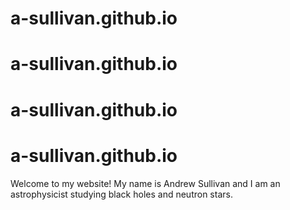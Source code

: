 # a-sullivan.github.io
# a-sullivan.github.io
# a-sullivan.github.io
# a-sullivan.github.io
Welcome to my website! My name is Andrew Sullivan and I am an astrophysicist studying black holes and neutron stars.

